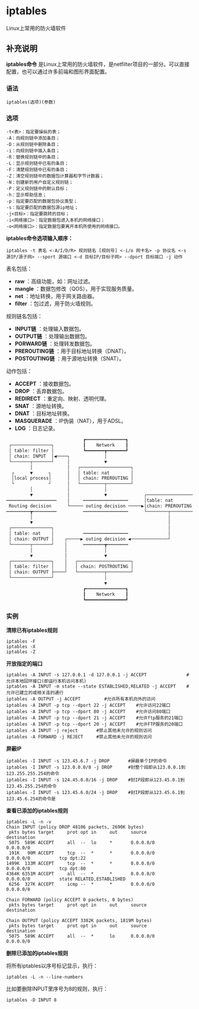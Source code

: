 iptables
===

Linux上常用的防火墙软件

## 补充说明

**iptables命令** 是Linux上常用的防火墙软件，是netfilter项目的一部分。可以直接配置，也可以通过许多前端和图形界面配置。

### 语法  

```
iptables(选项)(参数)
```

### 选项  

```
-t<表>：指定要操纵的表；
-A：向规则链中添加条目；
-D：从规则链中删除条目；
-i：向规则链中插入条目；
-R：替换规则链中的条目；
-L：显示规则链中已有的条目；
-F：清楚规则链中已有的条目；
-Z：清空规则链中的数据包计算器和字节计数器；
-N：创建新的用户自定义规则链；
-P：定义规则链中的默认目标；
-h：显示帮助信息；
-p：指定要匹配的数据包协议类型；
-s：指定要匹配的数据包源ip地址；
-j<目标>：指定要跳转的目标；
-i<网络接口>：指定数据包进入本机的网络接口；
-o<网络接口>：指定数据包要离开本机所使用的网络接口。
```

 **iptables命令选项输入顺序：** 

```
iptables -t 表名 <-A/I/D/R> 规则链名 [规则号] <-i/o 网卡名> -p 协议名 <-s 源IP/源子网> --sport 源端口 <-d 目标IP/目标子网> --dport 目标端口 -j 动作
```

表名包括：

- **raw** ：高级功能，如：网址过滤。
- **mangle** ：数据包修改（QOS），用于实现服务质量。
- **net** ：地址转换，用于网关路由器。
- **filter** ：包过滤，用于防火墙规则。

规则链名包括：

- **INPUT链** ：处理输入数据包。
- **OUTPUT链** ：处理输出数据包。
- **PORWARD链** ：处理转发数据包。
- **PREROUTING链** ：用于目标地址转换（DNAT）。
- **POSTOUTING链** ：用于源地址转换（SNAT）。

动作包括：

- **ACCEPT** ：接收数据包。
- **DROP** ：丢弃数据包。
- **REDIRECT** ：重定向、映射、透明代理。
- **SNAT** ：源地址转换。
- **DNAT** ：目标地址转换。
- **MASQUERADE** ：IP伪装（NAT），用于ADSL。
- **LOG** ：日志记录。

```bash
                             ┏╍╍╍╍╍╍╍╍╍╍╍╍╍╍╍┓                         
 ┌───────────────┐           ┃    Network    ┃                         
 │ table: filter │           ┗━━━━━━━┳━━━━━━━┛                         
 │ chain: INPUT  │◀────┐             │                                 
 └───────┬───────┘     │             ▼                                 
         │             │   ┌───────────────────┐                       
  ┌      ▼      ┐      │   │ table: nat        │                       
  │local process│      │   │ chain: PREROUTING │                       
  └             ┘      │   └─────────┬─────────┘                       
         │             │             │                                 
         ▼             │             ▼              ┌─────────────────┐
┅┅┅┅┅┅┅┅┅┅┅┅┅┅┅┅┅┅┅    │     ┅┅┅┅┅┅┅┅┅┅┅┅┅┅┅┅┅      │table: nat       │
 Routing decision      └───── outing decision ─────▶│chain: PREROUTING│
┅┅┅┅┅┅┅┅┅┳┅┅┅┅┅┅┅┅┅          ┅┅┅┅┅┅┅┅┅┅┅┅┅┅┅┅┅      └────────┬────────┘
         │                                                   │         
         ▼                                                   │         
 ┌───────────────┐                                           │         
 │ table: nat    │           ┅┅┅┅┅┅┅┅┅┅┅┅┅┅┅┅┅               │         
 │ chain: OUTPUT │    ┌─────▶ outing decision ◀──────────────┘         
 └───────┬───────┘    │      ┅┅┅┅┅┅┅┅┳┅┅┅┅┅┅┅┅                         
         │            │              │                                 
         ▼            │              ▼                                 
 ┌───────────────┐    │   ┌────────────────────┐                       
 │ table: filter │    │   │ chain: POSTROUTING │                       
 │ chain: OUTPUT ├────┘   └──────────┬─────────┘                       
 └───────────────┘                   │                                 
                                     ▼                                 
                             ┏╍╍╍╍╍╍╍╍╍╍╍╍╍╍╍┓                         
                             ┃    Network    ┃                         
                             ┗━━━━━━━━━━━━━━━┛                         
```


### 实例  

 **清除已有iptables规则** 

```
iptables -F
iptables -X
iptables -Z
```

 **开放指定的端口** 

```
iptables -A INPUT -s 127.0.0.1 -d 127.0.0.1 -j ACCEPT               #允许本地回环接口(即运行本机访问本机)
iptables -A INPUT -m state --state ESTABLISHED,RELATED -j ACCEPT    #允许已建立的或相关连的通行
iptables -A OUTPUT -j ACCEPT         #允许所有本机向外的访问
iptables -A INPUT -p tcp --dport 22 -j ACCEPT    #允许访问22端口
iptables -A INPUT -p tcp --dport 80 -j ACCEPT    #允许访问80端口
iptables -A INPUT -p tcp --dport 21 -j ACCEPT    #允许ftp服务的21端口
iptables -A INPUT -p tcp --dport 20 -j ACCEPT    #允许FTP服务的20端口
iptables -A INPUT -j reject       #禁止其他未允许的规则访问
iptables -A FORWARD -j REJECT     #禁止其他未允许的规则访问
```

 **屏蔽IP** 

```
iptables -I INPUT -s 123.45.6.7 -j DROP       #屏蔽单个IP的命令
iptables -I INPUT -s 123.0.0.0/8 -j DROP      #封整个段即从123.0.0.1到123.255.255.254的命令
iptables -I INPUT -s 124.45.0.0/16 -j DROP    #封IP段即从123.45.0.1到123.45.255.254的命令
iptables -I INPUT -s 123.45.6.0/24 -j DROP    #封IP段即从123.45.6.1到123.45.6.254的命令是
```

 **查看已添加的iptables规则** 

```
iptables -L -n -v
Chain INPUT (policy DROP 48106 packets, 2690K bytes)
 pkts bytes target     prot opt in     out     source               destination         
 5075  589K ACCEPT     all  --  lo     *       0.0.0.0/0            0.0.0.0/0           
 191K   90M ACCEPT     tcp  --  *      *       0.0.0.0/0            0.0.0.0/0           tcp dpt:22
1499K  133M ACCEPT     tcp  --  *      *       0.0.0.0/0            0.0.0.0/0           tcp dpt:80
4364K 6351M ACCEPT     all  --  *      *       0.0.0.0/0            0.0.0.0/0           state RELATED,ESTABLISHED
 6256  327K ACCEPT     icmp --  *      *       0.0.0.0/0            0.0.0.0/0           

Chain FORWARD (policy ACCEPT 0 packets, 0 bytes)
 pkts bytes target     prot opt in     out     source               destination         

Chain OUTPUT (policy ACCEPT 3382K packets, 1819M bytes)
 pkts bytes target     prot opt in     out     source               destination         
 5075  589K ACCEPT     all  --  *      lo      0.0.0.0/0            0.0.0.0/0  
```

 **删除已添加的iptables规则** 

将所有iptables以序号标记显示，执行：

```
iptables -L -n --line-numbers
```

比如要删除INPUT里序号为8的规则，执行：

```
iptables -D INPUT 8
```


<!-- Linux命令行搜索引擎：https://jaywcjlove.github.io/linux-command/ -->
